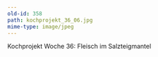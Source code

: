 ```yaml
---
old-id: 358
path: kochprojekt_36_06.jpg
mime-type: image/jpeg
---
```

Kochprojekt Woche 36:
Fleisch im Salzteigmantel
